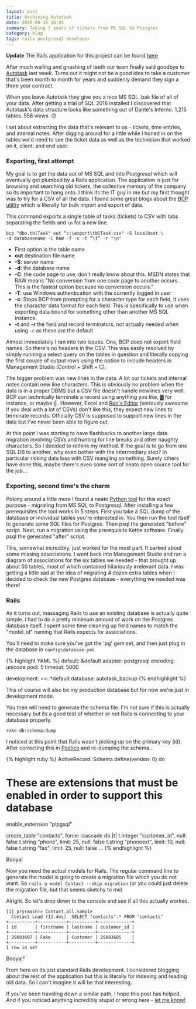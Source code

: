 ```yaml
---
layout: post
title: Archiving Autotask
date: 2016-08-16 16:45
summary: Taking 7 years of tickets from MS SQL to Postgres
category: blog
tags: rails postgresql developer
---
```


**Update** The Rails application for this project can be found [here][6]

After much wailing and gnashing of teeth our team finally said goodbye to [Autotask][1] last week.  Turns out it might not be a good idea to take a customer that's been month to month for years and suddenly demand they sign a three year contract.

When you leave Autotask they give you a nice MS SQL .bak file of all of your data.   After getting a trial of SQL 2016 installed I discovered that Autotask's data structure looks like something out of Dante's Inferno.  1,215 tables.  558 views. 😯

I set about extracting the data that's relevant to us - tickets, time entries, and internal notes.  After digging around for a little while I honed in on the tables we'd need to see the ticket data as well as the technician that worked on it, client, and end user.

### Exporting, first attempt

My goal is to get the data out of MS SQL and into Postgresql which will eventually get plumbed by a Rails application.  The application is just for browsing and searching old tickets, the collective memory of the company so its important to hang onto.  I think its the IT guy in me but my first thought was to try for a CSV of all the data.  I found some great blogs about the [BCP utility][2] which is literally for bulk import and export of data.

This command exports a single table of tasks (tickets) to CSV with tabs separating the fields and ```\n``` for a new line.

```
bcp "dbo.tblTask" out “c:\export\tblTask.csv" -S localhost \
-d databasename -C RAW -T -c -t “\t” -r "\n"
```

* First option is the table name
* **out** destination file name
* **-S**: server name
* **-d**: the database name
* **-C**: the code page to use, don't really know about this.  MSDN states that RAW means "No conversion from one code page to another occurs. This is the fastest option because no conversion occurs."
* **-T**: use Windows authentication with the currently logged in user
* **-c**: Stops BCP from prompting for a character type for each field, it uses the character data format for each field.  This is specifically to use when exporting data bound for something other than another MS SQL instance.
* **-t** and **-r** the field and record terminators, not actually needed when using ```-c``` as these are the default

Almost immediately I ran into two issues.  One, BCP
does not export field names.  So there's no headers in the CSV.  This was easily resolved by simply running a select query on the tables in question and literally copying the first couple of output rows using the option to include headers in Management Studio (Control + Shift + C).

The bigger problem was new lines in the data.  A lot our tickets and internal notes contain new line characters.  This is obviously no problem when the data is in a proper DBMS but a CSV file doesn't handle newlines very well.  BCP can technically terminate a record using anything you like,  ▓ for instance, or maybe ╣. However, Excel and [Ron's Editor][3] (seriously awesome if you deal with a lot of CSVs) don't like this, they expect new lines to terminate records.  Officially CSV is supposed to support new lines in the data but I've never been able to figure out.

At this point I was starting to have flashbacks to another large data migration involving CSVs and hunting for line breaks and other naughty characters. So I decided to rethink my method.  If the goal is to go from one SQL DB to another, why even bother with the intermediary step?  In particular risking data loss with CSV mangling something.  Surely others have done this, maybe there's even some sort of neato open source tool for the job...

### Exporting, second time's the charm

Poking around a little more I found a neato [Python tool][4] for this exact purpose - migrating from MS SQL to Postgresql.  After installing a few prerequisites the tool works in 5 steps.  First you take a SQL dump of the database or individual tables you're interested in.  You then run the tool itself to generate some SQL files for Postgres.  Then psql the generated "before" script. Next, run a migration using the prerequisite Kettle software.  Finally psql the generated "after" script.

This, somewhat incredibly, just worked for the most part.  It barked about some missing associations. I went back into Management Studio and ran a diagram of associations for the six tables we needed - that brought up about 50 tables, most of which contained hilariously irrelevant data.  I was getting a little sad at the idea of migrating 4 dozen extra tables when I decided to check the new Postgres database - everything we needed was there!

### Rails

As it turns out, massaging Rails to use an existing database is actually quite simple.  I had to do a pretty minimum amount of work on the Postgres database itself.  I spent some time cleaning up field names to match the "model_id" naming that Rails expects for associations.

You'll need to make sure you've got the 'pg' gem set, and then just plug in the database in ```config\database.yml```

{% highlight YAML %}
default: &default
  adapter: postgresql
  encoding: unicode
  pool: 5
  timeout: 5000

development:
  <<: *default
  database: autotask_backup
{% endhighlight %}

This of course will also be my production database but for now we're just in development mode.

You then will need to generate the schema file.  I'm not sure if this is actually necessary but its a good test of whether or not Rails is connecting to your database properly.

```rake db:schema:dump```

I noticed at this point that Rails wasn't picking up on the  primary key (id).  After correcting this in [Postico][5] and re-dumping the schema...

{% highlight ruby %}
ActiveRecord::Schema.define(version: 0) do

  # These are extensions that must be enabled in order to support this database
  enable_extension "plpgsql"

  create_table "contacts", force: :cascade do |t|
    t.integer  "customer_id",                              null: false
    t.string   "phone",                        limit: 25,  null: false
    t.string   "phoneext",                     limit: 10,  null: false
    t.string   "fax",                          limit: 25,  null: false
...
{% endhighlight %}

Booya!

Now you need the actual models for Rails.  The regular command line to generate the model is going to create a migration file which you do not want.  So ```rails g model Contact --skip migration``` (or you could just delete the migration file, but that seems sketchy to me)

Alright.  So let's drop down to the console and see if all this actually worked.

```
[1] pry(main)> Contact.all.sample
  Contact Load (12.4ms)  SELECT "contacts".* FROM "contacts"
+----------+-----------+----------+-------------+
| id       | firstname | lastname | customer_id |
+----------+-----------+----------+-------------+
| 29683607 | Fake      | Customer | 29683605    |
+----------+-----------+----------+-------------+
1 row in set
```

Booya!²

From here on its just standard Rails development.  I
considered blogging about the rest of the application but this is literally for indexing and reading old data.  So I can't imagine it will be that interesting.

If you've been traveling down a similar path, I hope this post has helped. And if you noticed anything incredibly stupid or wrong here - <a href="{{ site.baseurl }}/contact/">let me know!</a>

[1]: http://www.autotask.net
[2]: https://msdn.microsoft.com/en-us/library/ms162802.aspx
[3]: http://www.ronsplace.eu/Products/RonsEditor
[4]: https://github.com/dalibo/sqlserver2pgsql
[5]: https://eggerapps.at/postico/
[6]: https://github.com/nonadmin/task_archive